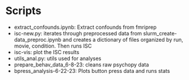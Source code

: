 # Scripts
* extract_confounds.ipynb: Extract confounds from fmriprep
* isc-new.py: iterates through preprocessed data from slurm_create-data_preproc.ipynb and creates a dictionary of files organized by run, movie, condition. Then runs ISC
* isc-vis: plot the ISC results 
* utils_anal.py: utils used for analyses
* prepare_behav_data_6-8-23: cleans raw psychopy data 
* bpress_analysis-6-22-23: Plots button press data and runs stats